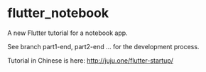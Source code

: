 # flutter_notebook

A new Flutter tutorial for a notebook app.

See branch part1-end, part2-end ... for the development process.

Tutorial in Chinese is here: http://juju.one/flutter-startup/
